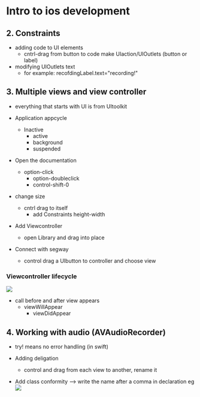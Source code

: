 # Intro to ios development
## 2. Constraints
* adding code to UI elements
  * cntrl-drag from button to code make UIaction/UIOutlets (button or label)
* modifying UIOutlets text
  * for example: recofdingLabel.text="recording!"
			


## 3. Multiple views and view controller
* everything that starts with UI is from UItoolkit
* Application appcycle
  * Inactive
	* active
	* background
	* suspended
	
* Open the documentation
  * option-click
	* option-doubleclick
	* control-shift-0
* change size
  * cntrl drag to itself
	* add Constraints height-width


* Add Viewcontroller
  * open Library and drag into place
* Connect with segway
  * control drag a UIbutton to controller and choose view


### Viewcontroller lifecycle
![](http://ww4.sinaimg.cn/large/006tNc79gy1g3zlw9sguwj313y0pqwh1.jpg)
* call before and after view appears
  * viewWillAppear
	* viewDidAppear



## 4. Working with audio (AVAudioRecorder)
* try! means no error handling (in swift)
* Adding deligation
  * control and drag from each view to another, rename it


* Add class conformity --> write the name after a comma in declaration eg
![](http://ww3.sinaimg.cn/large/006tNc79gy1g3zodotxl8j30ww02eq39.jpg)
